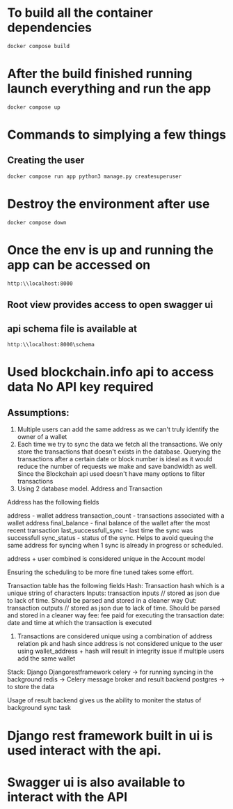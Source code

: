 # To build all the container dependencies

`docker compose build`

# After the build finished running launch everything and run the app

`docker compose up`

# Commands to simplying a few things

## Creating the user

`docker compose run app python3 manage.py createsuperuser`

# Destroy the environment after use

`docker compose down`

# Once the env is up and running the app can be accessed on

`http:\\localhost:8000`

## Root view provides access to open swagger ui

## api schema file is available at

`http:\\localhost:8000\schema`

# Used blockchain.info api to access data No API key required

## Assumptions:

1. Multiple users can add the same address as we can't truly identify the owner of a wallet
2. Each time we try to sync the data we fetch all the transactions. We only store the transactions that doesn't exists in the database. Querying the transactions after a certain date or block number is ideal as it would reduce the number of requests we make and save bandwidth as well. Since the Blockchain api used doesn't have many options to filter transactions
3. Using 2 database model. Address and Transaction

Address has the following fields

address - wallet address transaction_count - transactions associated with a wallet address final_balance - final balance of the wallet after the most recent transaction last_successfull_sync - last time the sync was successfull sync_status - status of the sync. Helps to avoid queuing the same address for syncing when 1 sync is already in progress or scheduled.

address + user combined is considered unique in the Account model

Ensuring the scheduling to be more fine tuned takes some effort.

Transaction table has the following fields Hash: Transaction hash which is a unique string of characters Inputs: transaction inputs // stored as json due to lack of time. Should be parsed and stored in a cleaner way Out: transaction outputs // stored as json due to lack of time. Should be parsed and stored in a cleaner way fee: fee paid for executing the transaction date: date and time at which the transaction is executed

1. Transactions are considered unique using a combination of address relation pk and hash since address is not considered unique to the user using wallet_address + hash will result in integrity issue if multiple users add the same wallet

Stack: Django Djangorestframework celery -> for running syncing in the background redis -> Celery message broker and result backend postgres -> to store the data

Usage of result backend gives us the ability to moniter the status of background sync task

# Django rest framework built in ui is used interact with the api.

# Swagger ui is also available to interact with the API
